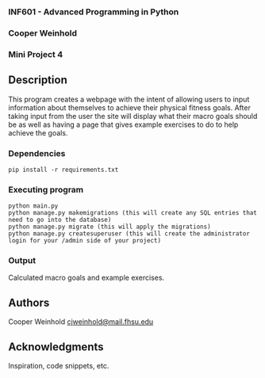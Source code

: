 ### INF601 - Advanced Programming in Python
### Cooper Weinhold
### Mini Project 4


## Description
This program creates a webpage with the intent of allowing users to input 
information about themselves to achieve their physical fitness goals. After 
taking input from the user the site will display what their macro goals should 
be as well as having a page that gives example exercises to do to help achieve 
the goals. 

### Dependencies
```
pip install -r requirements.txt

```

### Executing program

```
python main.py
python manage.py makemigrations (this will create any SQL entries that need to go into the database)
python manage.py migrate (this will apply the migrations)
python manage.py createsuperuser (this will create the administrator login for your /admin side of your project)
```

### Output
Calculated macro goals and example exercises.  

## Authors

Cooper Weinhold
cjweinhold@mail.fhsu.edu


## Acknowledgments

Inspiration, code snippets, etc.
